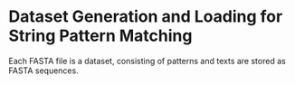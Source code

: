 # Dataset Generation and Loading for String Pattern Matching

Each FASTA file is a dataset, consisting of patterns and texts are stored as FASTA sequences.